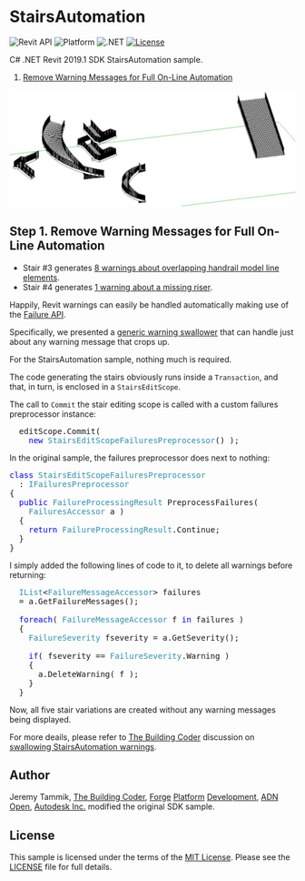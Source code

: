 # StairsAutomation

![Revit API](https://img.shields.io/badge/Revit%20API-2019.1-blue.svg)
![Platform](https://img.shields.io/badge/platform-Windows-lightgray.svg)
![.NET](https://img.shields.io/badge/.NET-4.7-blue.svg)
[![License](http://img.shields.io/:license-mit-blue.svg)](http://opensource.org/licenses/MIT)

C# .NET Revit 2019.1 SDK StairsAutomation sample.

1. [Remove Warning Messages for Full On-Line Automation](#1) 


![StairsAutomation result](img/StairsAutomation_result.png)

## <a name="1"></a> Step 1. Remove Warning Messages for Full On-Line Automation

- Stair #3 generates [8 warnings about overlapping handrail model line elements](warning_messages/StairsAutomation_warnings_stair_3_8.html).
- Stair #4 generates [1 warning about a missing riser](warning_messages/StairsAutomation_warnings_stair_4_1.html).

Happily, Revit warnings can easily be handled automatically making use of
the [Failure API](http://thebuildingcoder.typepad.com/blog/about-the-author.html#5.32).

Specifically, we presented
a [generic warning swallower](http://thebuildingcoder.typepad.com/blog/2016/09/warning-swallower-and-roomedit3d-viewer-extension.html#2) that
can handle just about any warning message that crops up.

For the StairsAutomation sample, nothing much is required.

The code generating the stairs obviously runs inside a `Transaction`, and that, in turn, is enclosed in a `StairsEditScope`.

The call to `Commit` the stair editing scope is called with a custom failures preprocessor instance:

<pre class="code">
&nbsp;&nbsp;editScope.Commit(&nbsp;
&nbsp;&nbsp;&nbsp;&nbsp;<span style="color:blue;">new</span>&nbsp;<span style="color:#2b91af;">StairsEditScopeFailuresPreprocessor</span>()&nbsp;);
</pre>

In the original sample, the failures preprocessor does next to nothing:

<pre class="code">
<span style="color:blue;">class</span>&nbsp;<span style="color:#2b91af;">StairsEditScopeFailuresPreprocessor</span>&nbsp;
&nbsp;&nbsp;:&nbsp;<span style="color:#2b91af;">IFailuresPreprocessor</span>
{
&nbsp;&nbsp;<span style="color:blue;">public</span>&nbsp;<span style="color:#2b91af;">FailureProcessingResult</span>&nbsp;PreprocessFailures(&nbsp;
&nbsp;&nbsp;&nbsp;&nbsp;<span style="color:#2b91af;">FailuresAccessor</span>&nbsp;a&nbsp;)
&nbsp;&nbsp;{
&nbsp;&nbsp;&nbsp;&nbsp;<span style="color:blue;">return</span>&nbsp;<span style="color:#2b91af;">FailureProcessingResult</span>.Continue;
&nbsp;&nbsp;}
}
</pre>

I simply added the following lines of code to it, to delete all warnings before returning:
  
<pre class="code">
&nbsp;&nbsp;<span style="color:#2b91af;">IList</span>&lt;<span style="color:#2b91af;">FailureMessageAccessor</span>&gt;&nbsp;failures
&nbsp;&nbsp;=&nbsp;a.GetFailureMessages();
 
&nbsp;&nbsp;<span style="color:blue;">foreach</span>(&nbsp;<span style="color:#2b91af;">FailureMessageAccessor</span>&nbsp;f&nbsp;<span style="color:blue;">in</span>&nbsp;failures&nbsp;)
&nbsp;&nbsp;{
&nbsp;&nbsp;&nbsp;&nbsp;<span style="color:#2b91af;">FailureSeverity</span>&nbsp;fseverity&nbsp;=&nbsp;a.GetSeverity();
 
&nbsp;&nbsp;&nbsp;&nbsp;<span style="color:blue;">if</span>(&nbsp;fseverity&nbsp;==&nbsp;<span style="color:#2b91af;">FailureSeverity</span>.Warning&nbsp;)
&nbsp;&nbsp;&nbsp;&nbsp;{
&nbsp;&nbsp;&nbsp;&nbsp;&nbsp;&nbsp;a.DeleteWarning(&nbsp;f&nbsp;);
&nbsp;&nbsp;&nbsp;&nbsp;}
&nbsp;&nbsp;}
</pre>

Now, all five stair variations are created without any warning messages being displayed.

For more deails, please refer to [The Building Coder](http://thebuildingcoder.typepad.com) discussion
on [swallowing StairsAutomation warnings](http://thebuildingcoder.typepad.com/blog/2018/09/swallowing-stairsautomation-warnings.html).


## Author

Jeremy Tammik,
[The Building Coder](http://thebuildingcoder.typepad.com),
[Forge](http://forge.autodesk.com) [Platform](https://developer.autodesk.com) [Development](https://autodesk-forge.github.io),
[ADN](http://www.autodesk.com/adn)
[Open](http://www.autodesk.com/adnopen),
[Autodesk Inc.](http://www.autodesk.com)
modified the original SDK sample.


## License

This sample is licensed under the terms of the [MIT License](http://opensource.org/licenses/MIT).
Please see the [LICENSE](LICENSE) file for full details.

